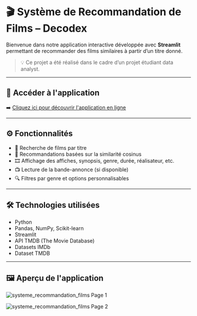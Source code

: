 # 🎬 Système de Recommandation de Films – Decodex

Bienvenue dans notre application interactive développée avec **Streamlit** permettant de recommander des films similaires à partir d’un titre donné.

> 💡 Ce projet a été réalisé dans le cadre d’un projet étudiant data analyst.

---

## 🔗 Accéder à l'application

➡️ [Cliquez ici pour découvrir l'application en ligne](https://applicationcommandationfilms.streamlit.app/)

---

## ⚙️ Fonctionnalités

- 🎥 Recherche de films par titre
- 🧠 Recommandations basées sur la similarité cosinus
- 🎞 Affichage des affiches, synopsis, genre, durée, réalisateur, etc.
- 📺 Lecture de la bande-annonce (si disponible)
- 🔍 Filtres par genre et options personnalisables

---

## 🛠 Technologies utilisées

- Python
- Pandas, NumPy, Scikit-learn
- Streamlit
- API TMDB (The Movie Database)
- Datasets IMDb
- Dataset TMDB

---

## 🖼️ Aperçu de l'application

![systeme_recommandation_films Page 1](https://github.com/user-attachments/assets/e11e0454-0a30-4192-b09b-99e2ab83cd9f)



![systeme_recommandation_films Page 2](https://github.com/user-attachments/assets/e8d50f91-bee6-40e3-879a-e449822fcb1f)

